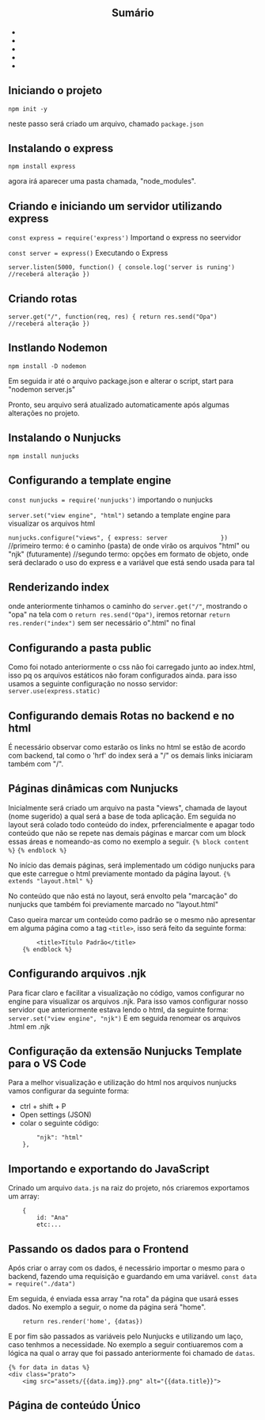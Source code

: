 <h2 align="center">Sumário</h2>
 <ul>
    <li></li>
    <li></li>
    <li></li>
    <li></li>
    <li></li>

 </ul>

## Iniciando o projeto
`npm init -y`

neste passo será criado um arquivo, chamado `package.json`

## Instalando o express
`npm install express`

agora irá aparecer uma pasta chamada, "node_modules".

## Criando e iniciando um servidor utilizando express
`const express = require('express')` Importand o express  no seervidor

`const server = express()` Executando o Express

`server.listen(5000, function() {
    console.log('server is runing')     //receberá alteração
})`

## Criando rotas 
`server.get("/", function(req, res) {
    return res.send("Opa")              //receberá alteração
})`

## Instlando Nodemon
`npm install -D nodemon`

Em seguida ir até o arquivo package.json e alterar o script, start para "nodemon server.js"

Pronto, seu arquivo será atualizado automaticamente após algumas alterações no projeto.

## Instalando o Nunjucks
`npm install nunjucks`

## Configurando a template engine
`const nunjucks = require('nunjucks')` importando o nunjucks

`server.set("view engine", "html")` setando a template engine para visualizar os arquivos html

`nunjucks.configure("views", {
    express: server              
})`
//primeiro termo: é o caminho (pasta) de onde virão os arquivos "html" ou "njk" (futuramente)
//segundo termo: opções em formato de objeto, onde será declarado o uso do express e a variável que está sendo usada para tal

## Renderizando index
onde anteriormente tinhamos o caminho do `server.get("/"`, mostrando o "opa" na tela com o `return res.send("Opa")`, iremos retornar `return res.render("index")` sem ser necessário o".html" no final

## Configurando a pasta public
Como foi notado anteriormente o css não foi carregado junto ao index.html, isso pq os arquivos estáticos não foram configurados ainda. para isso usamos a seguinte configuração no nosso servidor:
`server.use(express.static)`

## Configurando demais Rotas no backend e no html
É necessário observar como estarão os links no html se estão de acordo com backend, tal como o 'hrf' do index será a "/" os demais links iniciaram também com "/".

## Páginas dinâmicas com Nunjucks
Inicialmente será criado um arquivo na pasta "views", chamada de layout (nome sugerido) a qual será a base de toda aplicação. Em seguida no layout será colado todo conteúdo do index, prferencialmente e apagar todo conteúdo que não se repete nas demais páginas e marcar com um block essas áreas e nomeando-as como no exemplo a seguir.
`{% block content %}`
`{% endblock %}`

No início das demais páginas, será implementado um código nunjucks para que este carregue o html previamente montado da página layout.
`{% extends "layout.html" %}`

No conteúdo que não está no layout, será envolto pela "marcação" do nunjucks que também foi previamente marcado no "layout.html"

Caso queira marcar um conteúdo como padrão se o mesmo não apresentar em alguma página como a tag `<title>`, isso será feito da seguinte forma:
``` {% block head %}
        <title>Título Padrão</title>
    {% endblock %}
```

## Configurando arquivos .njk
Para ficar claro e facilitar a visualização no código, vamos configurar no engine para visualizar os arquivos .njk. Para isso vamos configurar nosso servidor que anteriormente estava lendo o html, da seguinte forma:
`server.set("view engine", "njk")`
E em seguida renomear os arquivos .html em .njk

## Configuração da extensão Nunjucks Template para o VS Code
Para a melhor visualização e utilização do html nos arquivos nunjucks vamos configurar da seguinte forma:
 - ctrl + shift + P
 - Open settings (JSON)
 - colar o seguinte código:
```    "emmet.includeLanguages": {
        "njk": "html"
    },
```

## Importando e exportando do JavaScript
Crinado um arquivo `data.js` na raiz do projeto, nós criaremos exportamos um array:
```module.exports = [
    {
        id: "Ana"
        etc:...
```

## Passando os dados para o Frontend
Após criar o array com os dados, é necessário importar o mesmo para o backend, fazendo uma requisição e guardando em uma variável.
`const data = require("./data")`

Em seguida, é enviada essa array "na rota" da página que usará esses dados. No exemplo a seguir, o nome da página será "home".
```server.get("/", function(req, res) {
    return res.render('home', {datas})
```
E por fim são passados as variáveis pelo Nunjucks e utilizando um laço, caso tenhmos a necessidade. No exemplo a seguir contiuaremos com a lógica na qual o array que foi passado anteriormente foi chamado de `datas`.
```
{% for data in datas %}
<div class="prato">
    <img src="assets/{{data.img}}.png" alt="{{data.title}}">
```

## Página de conteúdo Único